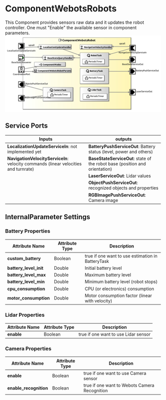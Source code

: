# ComponentWebotsRobots

This Component provides sensors raw data and it updates the robot controller. One must "Enable" the available sensor in component parameters. 
![ComponentWebotsRobots](model/ComponentWebotsRobotComponentDefinition.jpg)

## Service Ports

| Inputs  | outputs |
| ------- | ------- |
| **LocalizationUpdateServiceIn**: not implemented yet | **BatteryPushServiceOut**: Battery status (level, power and others) |
| **NavigationVelocityServiceIn**: velocity commands (linear velocities and turnrate) | **BaseStateServiceOut**: state of the robot base (position and orientation) |
| | **LaserServiceOut**: Lidar values |
| | **ObjectPushServiceOut**: recognized objects and properties |
| | **RGBImagePushServiceOut**: Camera image |


## InternalParameter Settings

### Battery Properties

| Attribute Name | Attribute Type | Description |
|----------------|----------------|-------------|
| **custom_battery** | Boolean | true if one want to use estimation in BatteryTask |
| **battery_level_init** | Double | Initial battery level |
| **battery_level_max** | Double | Maximum battery level |
| **battery_level_min** | Double | Minimum battery level (robot stops) |
| **cpu_consumption** | Double | CPU (or electronics) consumption |
| **motor_consumption** | Double | Motor consumption factor (linear with velocity) |

### Lidar Properties	

| Attribute Name | Attribute Type | Description |
|----------------|----------------|-------------|
| **enable** | Boolean | true if one want to use Lidar sensor |


### Camera Properties

| Attribute Name | Attribute Type | Description |
|----------------|----------------|-------------|
| **enable** | Boolean | true if one want to use Camera sensor |
| **enable_recognition** | Boolean | true if one want to Webots Camera Recognition |
